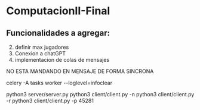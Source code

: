 # ComputacionII-Final
## Funcionalidades a agregar:
2) definir max jugadores
2) Conexion a chatGPT
3) implementacion de colas de mensajes


NO ESTA MANDANDO EN MENSAJE DE FORMA SINCRONA


celery -A tasks worker --loglevel=infoclear

python3 server/server.py 
python3 client/client.py -n
python3 client/client.py -r 
python3 client/client.py -p 45281